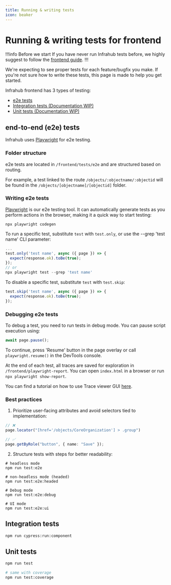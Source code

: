 ```yaml
---
title: Running & writing tests
icon: beaker
---
```


# Running & writing tests for frontend

!!!info Before we start
If you have never run Infrahub tests before, we highly suggest to follow the [frontend guide](getting-started.md).
!!!

We're expecting to see proper tests for each feature/bugfix you make. If you're not sure how to write these tests, this page is made to help you get started.

Infrahub frontend has 3 types of testing:

- [e2e tests](#end-to-end-e2e-tests)
- [Integration tests (Documentation WIP)](#integration-tests)
- [Unit tests (Documentation WIP)](#unit-tests)

## end-to-end (e2e) tests

Infrahub uses [Playwright](https://playwright.dev/) for e2e testing.

### Folder structure

e2e tests are located in `/frontend/tests/e2e` and are structured based on routing.

For example, a test linked to the route `/objects/:objectname/:objectid` will be found in the `/objects/[objectname]/[objectid]` folder.

### Writing e2e tests

[Playwright](https://playwright.dev/) is our e2e testing tool. It can automatically generate tests as you perform actions in the browser, making it a quick way to start testing:

```shell
npx playwright codegen
```

To run a specific test, substitute `test` with `test.only`, or use the --grep 'test name' CLI parameter:

```ts
...
test.only('test name', async ({ page }) => {
  expect(response.ok).toBe(true);
});
// or
npx playwright test --grep 'test name'
```

To disable a specific test, substitute `test` with `test.skip`:

```ts
test.skip('test name', async ({ page }) => {
  expect(response.ok).toBe(true);
});
```

### Debugging e2e tests

To debug a test, you need to run tests in debug mode. You can pause script execution using:

```ts
await page.pause();
```

To continue, press 'Resume' button in the page overlay or call `playwright.resume()` in the DevTools console.

At the end of each test, all traces are saved for exploration in `/frontend/playwright-report`. You can open `index.html` in a browser or run `npx playwright show-report`.

You can find a tutorial on how to use Trace viewer GUI [here](https://playwright.dev/docs/trace-viewer).

### Best practices

1. Prioritize user-facing attributes and avoid selectors tied to implementation:

```ts
// ❌
page.locator("[href='/objects/CoreOrganization'] > .group")

// ✅
page.getByRole("button", { name: "Save" });
```

2. Structure tests with steps for better readability:

```shell
# headless mode
npm run test:e2e 

# non-headless mode (headed)
npm run test:e2e:headed

# Debug mode
npm run test:e2e:debug

# UI mode
npm run test:e2e:ui
```

## Integration tests

```sh
npm run cypress:run:component
```

## Unit tests

```sh
npm run test

# same with coverage
npm run test:coverage
```
